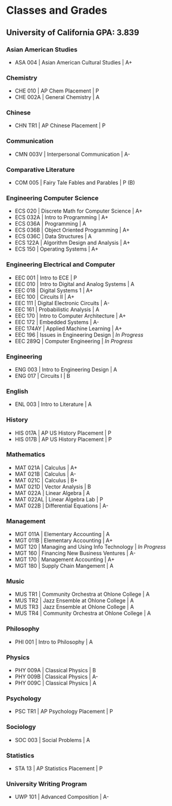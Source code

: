 <!--
layout: page
title: "Elvin Huang's Grades at University of California, Davis"
permalink: /grades/
-->
# Classes and Grades

## University of California GPA: 3.839

### Asian American Studies
- ASA 004 \| Asian American Cultural Studies \| A+

### Chemistry
- CHE 010 \| AP Chem Placement \| P
- CHE 002A \| General Chemistry \| A

### Chinese
- CHN TR1 \| AP Chinese Placement \| P

### Communication
- CMN 003V \| Interpersonal Communication \| A-

### Comparative Literature
- COM 005 \| Fairy Tale Fables and Parables \| P (B)

### Engineering Computer Science
- ECS 020 \| Discrete Math for Computer Science \| A+
- ECS 032A \| Intro to Programming \| A+
- ECS 036A \| Programming \| A
- ECS 036B \| Object Oriented Programming \| A+
- ECS 036C \| Data Structures \| A
- ECS 122A \| Algorithm Design and Analysis \| A+
- ECS 150 \| Operating Systems \| A+

### Engineering Electrical and Computer
- EEC 001 \| Intro to ECE \| P
- EEC 010 \| Intro to Digital and Analog Systems \| A
- EEC 018 \| Digital Systems 1 \| A+
- EEC 100 \| Circuits II \| A+
- EEC 111 \| Digital Electronic Circuits \| A-
- EEC 161 \| Probabilistic Analysis \| A
- EEC 170 \| Intro to Computer Architecture \| A+
- EEC 172 \| Embedded Systems \| A-
- EEC 174AY \| Applied Machine Learning \| A+
- EEC 196 \| Issues in Engineering Design \| *In Progress*
- EEC 289Q \| Computer Engineering \| *In Progress*

### Engineering
- ENG 003 \| Intro to Engineering Design \| A
- ENG 017 \| Circuits I \| B

### English
- ENL 003 \| Intro to Literature \| A

### History
- HIS 017A \| AP US History Placement \| P
- HIS 017B \| AP US History Placement \| P

### Mathematics
- MAT 021A \| Calculus \| A+
- MAT 021B \| Calculus \| A-
- MAT 021C \| Calculus \| B+
- MAT 021D \| Vector Analysis \| B
- MAT 022A \| Linear Algebra \| A
- MAT 022AL \| Linear Algebra Lab \| P
- MAT 022B \| Differential Equations \| A-

### Management
- MGT 011A \| Elementary Accounting \| A
- MGT 011B \| Elementary Accounting \| A+
- MGT 120 \| Managing and Using Info Technology \| *In Progress*
- MGT 160 \| Financing New Business Ventures \| A-
- MGT 170 \| Management Accounting \| A+
- MGT 180 \| Supply Chain Mangement \| A

### Music
- MUS TR1 \| Community Orchestra at Ohlone College \| A
- MUS TR2 \| Jazz Ensemble at Ohlone College \| A
- MUS TR3 \| Jazz Ensemble at Ohlone College \| A
- MUS TR4 \| Community Orchestra at Ohlone College \| A

### Philosophy
- PHI 001 \| Intro to Philosophy \| A

### Physics
- PHY 009A \| Classical Physics \| B
- PHY 009B \| Classical Physics \| A-
- PHY 009C \| Classical Physics \| A

### Psychology
- PSC TR1 \| AP Psychology Placement \| P

### Sociology
- SOC 003 \| Social Problems \| A

### Statistics
- STA 13 \| AP Statistics Placement \| P

### University Writing Program
- UWP 101 \| Advanced Composition \| A-
